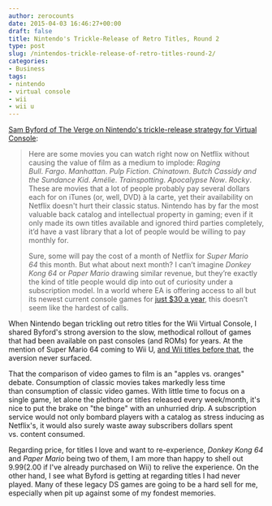 ```yaml
---
author: zerocounts
date: 2015-04-03 16:46:27+00:00
draft: false
title: Nintendo's Trickle-Release of Retro Titles, Round 2
type: post
slug: /nintendos-trickle-release-of-retro-titles-round-2/
categories:
- Business
tags:
- nintendo
- virtual console
- wii
- wii u
---
```


[Sam Byford of The Verge on Nintendo's trickle-release strategy for Virtual Console](http://www.theverge.com/2015/4/2/8329699/nintendo-could-learn-from-netflix-first-click):

> Here are some movies you can watch right now on Netflix without causing the value of film as a medium to implode: _Raging Bull_. _Fargo_. _Manhattan_. _Pulp Fiction_. _Chinatown_. _Butch Cassidy and the Sundance Kid_. _Amélie_. _Trainspotting_. _Apocalypse Now_. _Rocky_. These are movies that a lot of people probably pay several dollars each for on iTunes (or, well, DVD) à la carte, yet their availability on Netflix doesn't hurt their classic status. Nintendo has by far the most valuable back catalog and intellectual property in gaming; even if it only made its own titles available and ignored third parties completely, it’d have a vast library that a lot of people would be willing to pay monthly for.
>
> Sure, some will pay the cost of a month of Netflix for _Super Mario 64_ this month. But what about next month? I can’t imagine _Donkey Kong 64_ or _Paper Mario_ drawing similar revenue, but they’re exactly the kind of title people would dip into out of curiosity under a subscription model. In a world where EA is offering access to all but its newest current console games for [just $30 a year](http://www.theverge.com/2014/7/29/5948789/ea-access-xbox-one-subscription), this doesn’t seem like the hardest of calls.

When Nintendo began trickling out retro titles for the Wii Virtual Console, I shared Byford's strong aversion to the slow, methodical rollout of games that had been available on past consoles (and ROMs) for years. At the mention of Super Mario 64 coming to Wii U, [and Wii titles before that](/2015/01/29/metroid-prime-trilogy-for-10/), the aversion never surfaced.

That the comparison of video games to film is an "apples vs. oranges" debate. Consumption of classic movies takes markedly less time than consumption of classic video games. With little time to focus on a single game, let alone the plethora or titles released every week/month, it's nice to put the brake on "the binge" with an unhurried drip. A subscription service would not only bombard players with a catalog as stress inducing as Netflix's, it would also surely waste away subscribers dollars spent vs. content consumed.

Regarding price, for titles I love and want to re-experience, _Donkey Kong 64_ and _Paper Mario_ being two of them, I am more than happy to shell out $9.99 ($2.00 if I've already purchased on Wii) to relive the experience. On the other hand, I see what Byford is getting at regarding titles I had never played. Many of these legacy DS games are going to be a hard sell for me, especially when pit up against some of my fondest memories.
